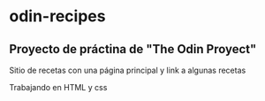 # odin-recipes
## Proyecto de práctina de "The Odin Proyect"

Sitio de recetas con una página principal y link a algunas recetas

Trabajando en HTML y css
